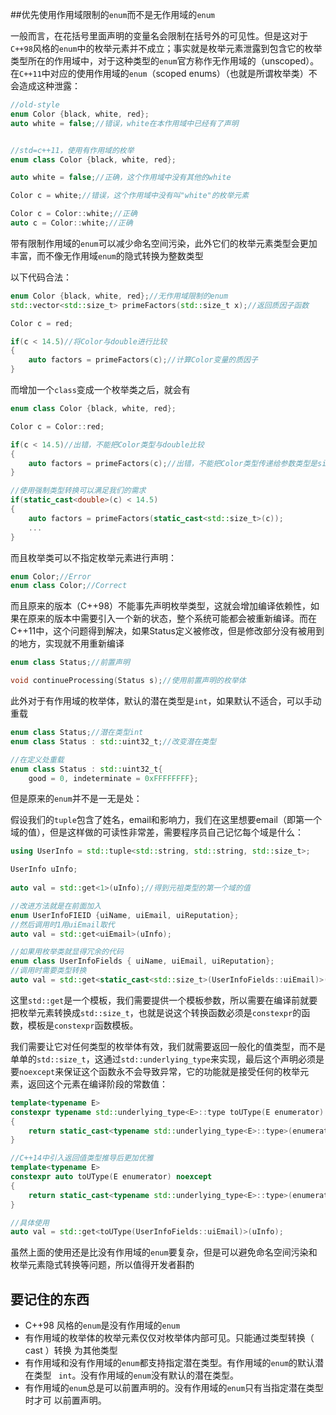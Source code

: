 ##优先使用作用域限制的`enum`而不是无作用域的`enum`

一般而言，在花括号里面声明的变量名会限制在括号外的可见性。但是这对于`C++98`风格的`enum`中的枚举元素并不成立；事实就是枚举元素泄露到包含它的枚举类型所在的作用域中，对于这种类型的`enum`官方称作无作用域的（unscoped）。在`C++11`中对应的使用作用域的`enum`（scoped enums）（也就是所谓枚举类）不会造成这种泄露：

```cpp
//old-style
enum Color {black, white, red};
auto white = false;//错误，white在本作用域中已经有了声明


//std=c++11，使用有作用域的枚举
enum class Color {black, white, red};

auto white = false;//正确，这个作用域中没有其他的white

Color c = white;//错误，这个作用域中没有叫"white"的枚举元素

Color c = Color::white;//正确
auto c = Color::white;//正确
```

带有限制作用域的`enum`可以减少命名空间污染，此外它们的枚举元素类型会更加丰富，而不像无作用域`enum`的隐式转换为整数类型

以下代码合法：

```cpp
enum Color {black, white, red};//无作用域限制的enum
std::vector<std::size_t> primeFactors(std::size_t x);//返回质因子函数

Color c = red;

if(c < 14.5)//将Color与double进行比较
{
    auto factors = primeFactors(c);//计算Color变量的质因子
}
```

而增加一个`class`变成一个枚举类之后，就会有

```cpp
enum class Color {black, white, red};

Color c = Color::red;

if(c < 14.5)//出错，不能把Color类型与double比较
{
    auto factors = primeFactors(c);//出错，不能把Color类型传递给参数类型是size_t的函数
}

//使用强制类型转换可以满足我们的需求
if(static_cast<double>(c) < 14.5)
{
    auto factors = primeFactors(static_cast<std::size_t>(c));
    ...
}
```

而且枚举类可以不指定枚举元素进行声明：

```cpp
enum Color;//Error
enum class Color;//Correct
```

而且原来的版本（C++98）不能事先声明枚举类型，这就会增加编译依赖性，如果在原来的版本中需要引入一个新的状态，整个系统可能都会被重新编译。而在C++11中，这个问题得到解决，如果Status定义被修改，但是修改部分没有被用到的地方，实现就不用重新编译

```cpp
enum class Status;//前置声明

void continueProcessing(Status s);//使用前置声明的枚举体
```

此外对于有作用域的枚举体，默认的潜在类型是`int`，如果默认不适合，可以手动重载

```cpp
enum class Status;//潜在类型int
enum class Status : std::uint32_t;//改变潜在类型

//在定义处重载
enum class Status : std::uint32_t{
    good = 0, indeterminate = 0xFFFFFFFF};
```

但是原来的`enum`并不是一无是处：

假设我们的`tuple`包含了姓名，email和影响力，我们在这里想要email（即第一个域的值），但是这样做的可读性非常差，需要程序员自己记忆每个域是什么：

```cpp
using UserInfo = std::tuple<std::string, std::string, std::size_t>;

UserInfo uInfo;
	
auto val = std::get<1>(uInfo);//得到元祖类型的第一个域的值

//改进方法就是在前面加入
enum UserInfoFIEID {uiName, uiEmail, uiReputation};
//然后调用时1用uiEmail取代
auto val = std::get<uiEmail>(uInfo);

//如果用枚举类就显得冗余的代码
enum class UserInfoFields { uiName, uiEmail, uiReputation};
//调用时需要类型转换
auto val = std::get<static_cast<std::size_t>(UserInfoFields::uiEmail)>(uInfo);
```

这里`std::get`是一个模板，我们需要提供一个模板参数，所以需要在编译前就要把枚举元素转换成`std::size_t`，也就是说这个转换函数必须是`constexpr`的函数，模板是`constexpr`函数模板。

我们需要让它对任何类型的枚举体有效，我们就需要返回一般化的值类型，而不是单单的`std::size_t`，这通过`std::underlying_type`来实现，最后这个声明必须是要`noexcept`来保证这个函数永不会导致异常，它的功能就是接受任何的枚举元素，返回这个元素在编译阶段的常数值：

```cpp
template<typename E>
constexpr typename std::underlying_type<E>::type toUType(E enumerator) noexcept
{
    return static_cast<typename std::underlying_type<E>::type>(enumerator);
}

//C++14中引入返回值类型推导后更加优雅
template<typename E>
constexpr auto toUType(E enumerator) noexcept
{
    return static_cast<typename std::underlying_type<E>::type>(enumerator);
}

//具体使用
auto val = std::get<toUType(UserInfoFields::uiEmail)>(uInfo);
```

虽然上面的使用还是比没有作用域的`enum`要复杂，但是可以避免命名空间污染和枚举元素隐式转换等问题，所以值得开发者斟酌

## 要记住的东西

+ C++98 风格的`enum`是没有作用域的`enum`
+ 有作用域的枚举体的枚举元素仅仅对枚举体内部可见。只能通过类型转换（ cast ）转换
  为其他类型
+ 有作用域和没有作用域的`enum`都支持指定潜在类型。有作用域的`enum`的默认潜在类型
  ` int`。没有作用域的`enum`没有默认的潜在类型。
+ 有作用域的`enum`总是可以前置声明的。没有作用域的`enum`只有当指定潜在类型时才可
  以前置声明。